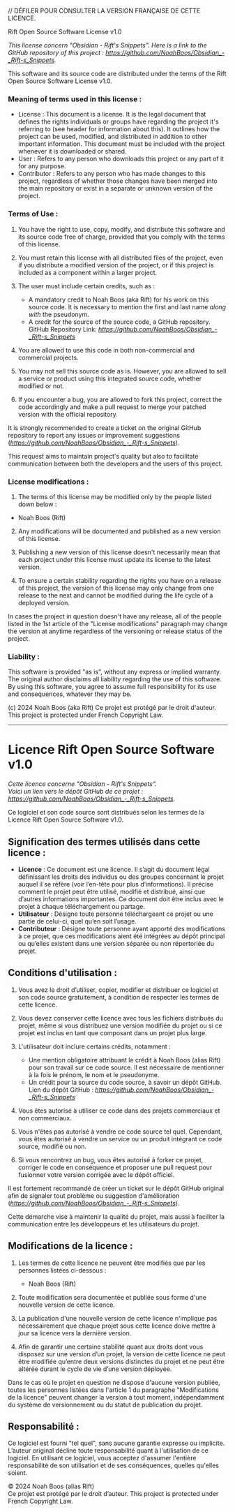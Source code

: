 // DÉFILER POUR CONSULTER LA VERSION FRANÇAISE DE CETTE LICENCE.

Rift Open Source Software License v1.0

*This license concern "Obsidian - Rift's Snippets".*
*Here is a link to the GitHub repository of this project : https://github.com/NoahBoos/Obsidian_-_Rift-s_Snippets.*

This software and its source code are distributed under the terms of the Rift Open Source Software License v1.0.

### Meaning of terms used in this license :
- License : This document is a license. It is the legal document that defines the rights individuals or groups have regarding the project it's referring to (see header for information about this). It outlines how the project can be used, modified, and distributed in addition to other important information. This document must be included with the project whenever it is downloaded or shared.
- User : Refers to any person who downloads this project or any part of it for any purpose.
- Contributor : Refers to any person who has made changes to this project, regardless of whether those changes have been merged into the main repository or exist in a separate or unknown version of the project.

### Terms of Use :

1. You have the right to use, copy, modify, and distribute this software and its source code free of charge, provided that you comply with the terms of this license.

2. You must retain this license with all distributed files of the project, even if you distribute a modified version of the project, or if this project is included as a component within a larger project.

3. The user must include certain credits, such as :
   - A mandatory credit to Noah Boos (aka Rift) for his work on this source code. It is necessary to mention the first and last name _along with_ the pseudonym.
   - A credit for the source of the source code, a GitHub repository.
     GitHub Repository Link: *https://github.com/NoahBoos/Obsidian_-_Rift-s_Snippets*

4. You are allowed to use this code in both non-commercial and commercial projects.

5. You may not sell this source code as is. However, you are allowed to sell a service or product using this integrated source code, whether modified or not.

6. If you encounter a bug, you are allowed to fork this project, correct the code accordingly and make a pull request to merge your patched version with the official repository.

It is strongly recommended to create a ticket on the original GitHub repository to report any issues or improvement suggestions (*https://github.com/NoahBoos/Obsidian_-_Rift-s_Snippets*). 

This request aims to maintain project's quality but also to facilitate communication between both the developers and the users of this project.

### License modifications :
1. The terms of this license may be modified only by the people listed down below :
  - Noah Boos (Rift)

2. Any modifications will be documented and published as a new version of this license.

3. Publishing a new version of this license doesn't necessarily mean that each project under this license must update its license to the latest version.

4. To ensure a certain stability regarding the rights you have on a release of this project, the version of this license may only change from one release to the next and cannot be modified during the life cycle of a deployed version.

In cases the project in question doesn't have any release, all of the people listed in the 1st article of the "License modifications" paragraph may change the version at anytime regardless of the versioning or release status of the project.

### Liability :

This software is provided "as is", without any express or implied warranty. The original author disclaims all liability regarding the use of this software. By using this software, you agree to assume full responsibility for its use and consequences, whatever they may be.

(c) 2024 Noah Boos (aka Rift)
Ce projet est protégé par le droit d'auteur. This project is protected under French Copyright Law.

___

# Licence Rift Open Source Software v1.0  

*Cette licence concerne "Obsidian - Rift's Snippets".*  
*Voici un lien vers le dépôt GitHub de ce projet : https://github.com/NoahBoos/Obsidian_-_Rift-s_Snippets.*  

Ce logiciel et son code source sont distribués selon les termes de la Licence Rift Open Source Software v1.0.  

## Signification des termes utilisés dans cette licence :  

- **Licence** : Ce document est une licence. Il s’agit du document légal définissant les droits des individus ou des groupes concernant le projet auquel il se réfère (voir l’en-tête pour plus d’informations). Il précise comment le projet peut être utilisé, modifié et distribué, ainsi que d’autres informations importantes. Ce document doit être inclus avec le projet à chaque téléchargement ou partage.  
- **Utilisateur** : Désigne toute personne téléchargeant ce projet ou une partie de celui-ci, quel qu’en soit l’usage.  
- **Contributeur** : Désigne toute personne ayant apporté des modifications à ce projet, que ces modifications aient été intégrées au dépôt principal ou qu’elles existent dans une version séparée ou non répertoriée du projet.  

## Conditions d'utilisation :  

1. Vous avez le droit d’utiliser, copier, modifier et distribuer ce logiciel et son code source gratuitement, à condition de respecter les termes de cette licence.  

2. Vous devez conserver cette licence avec tous les fichiers distribués du projet, même si vous distribuez une version modifiée du projet ou si ce projet est inclus en tant que composant dans un projet plus large.  

3. L'utilisateur doit inclure certains crédits, notamment :  
   - Une mention obligatoire attribuant le crédit à Noah Boos (alias Rift) pour son travail sur ce code source. Il est nécessaire de mentionner à la fois le prénom, le nom et le pseudonyme.  
   - Un crédit pour la source du code source, à savoir un dépôt GitHub.  
     Lien du dépôt GitHub : *https://github.com/NoahBoos/Obsidian_-_Rift-s_Snippets*  

4. Vous êtes autorisé à utiliser ce code dans des projets commerciaux et non commerciaux.  

5. Vous n'êtes pas autorisé à vendre ce code source tel quel. Cependant, vous êtes autorisé à vendre un service ou un produit intégrant ce code source, modifié ou non.  

6. Si vous rencontrez un bug, vous êtes autorisé à forker ce projet, corriger le code en conséquence et proposer une pull request pour fusionner votre version corrigée avec le dépôt officiel.  

Il est fortement recommandé de créer un ticket sur le dépôt GitHub original afin de signaler tout problème ou suggestion d'amélioration (*https://github.com/NoahBoos/Obsidian_-_Rift-s_Snippets*).  

Cette démarche vise à maintenir la qualité du projet, mais aussi à faciliter la communication entre les développeurs et les utilisateurs du projet.  

## Modifications de la licence :  

1. Les termes de cette licence ne peuvent être modifiés que par les personnes listées ci-dessous :  
   - Noah Boos (Rift)  

2. Toute modification sera documentée et publiée sous forme d'une nouvelle version de cette licence.  

3. La publication d'une nouvelle version de cette licence n'implique pas nécessairement que chaque projet sous cette licence doive mettre à jour sa licence vers la dernière version.  

4. Afin de garantir une certaine stabilité quant aux droits dont vous disposez sur une version d’un projet, la version de cette licence ne peut être modifiée qu’entre deux versions distinctes du projet et ne peut être altérée durant le cycle de vie d’une version déployée.  

Dans le cas où le projet en question ne dispose d'aucune version publiée, toutes les personnes listées dans l'article 1 du paragraphe "Modifications de la licence" peuvent changer la version à tout moment, indépendamment du système de versionnement ou du statut de publication du projet.  

## Responsabilité :  

Ce logiciel est fourni "tel quel", sans aucune garantie expresse ou implicite. L’auteur original décline toute responsabilité quant à l'utilisation de ce logiciel. En utilisant ce logiciel, vous acceptez d'assumer l'entière responsabilité de son utilisation et de ses conséquences, quelles qu'elles soient.  

© 2024 Noah Boos (alias Rift)  
Ce projet est protégé par le droit d’auteur. This project is protected under French Copyright Law.  
